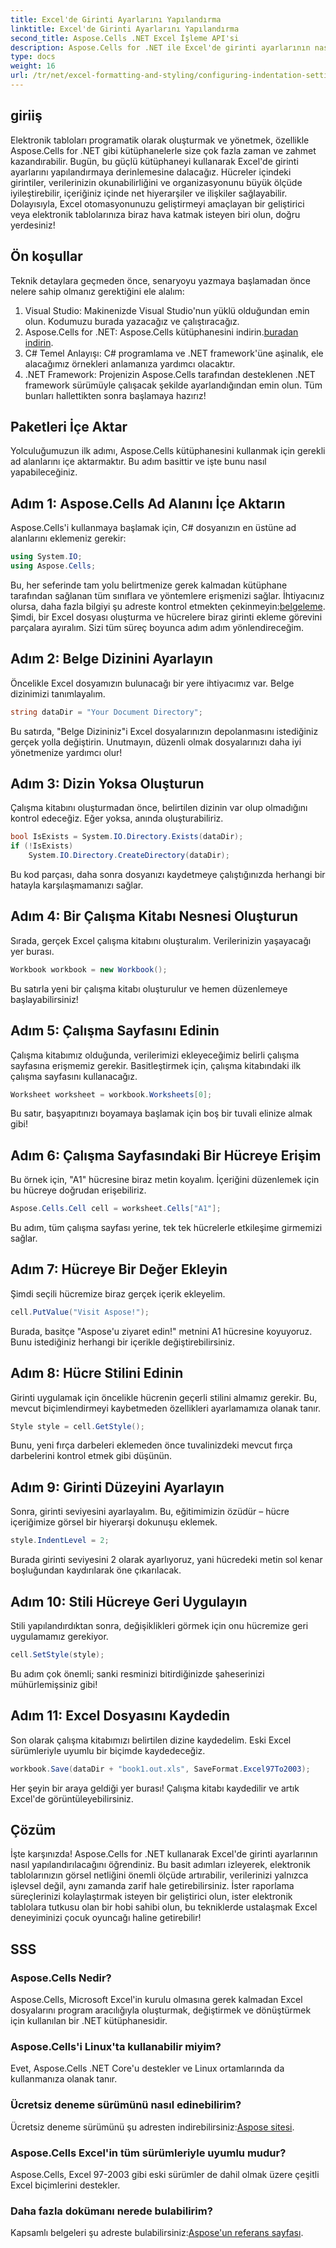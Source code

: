 ```yaml
---
title: Excel'de Girinti Ayarlarını Yapılandırma
linktitle: Excel'de Girinti Ayarlarını Yapılandırma
second_title: Aspose.Cells .NET Excel İşleme API'si
description: Aspose.Cells for .NET ile Excel'de girinti ayarlarının nasıl yapılandırılacağını öğrenin. Excel belgelerinizi zahmetsizce geliştirmek için adım adım kılavuz.
type: docs
weight: 16
url: /tr/net/excel-formatting-and-styling/configuring-indentation-settings/
---
```

## giriiş
Elektronik tabloları programatik olarak oluşturmak ve yönetmek, özellikle Aspose.Cells for .NET gibi kütüphanelerle size çok fazla zaman ve zahmet kazandırabilir. Bugün, bu güçlü kütüphaneyi kullanarak Excel'de girinti ayarlarını yapılandırmaya derinlemesine dalacağız. Hücreler içindeki girintiler, verilerinizin okunabilirliğini ve organizasyonunu büyük ölçüde iyileştirebilir, içeriğiniz içinde net hiyerarşiler ve ilişkiler sağlayabilir. Dolayısıyla, Excel otomasyonunuzu geliştirmeyi amaçlayan bir geliştirici veya elektronik tablolarınıza biraz hava katmak isteyen biri olun, doğru yerdesiniz!
## Ön koşullar
Teknik detaylara geçmeden önce, senaryoyu yazmaya başlamadan önce nelere sahip olmanız gerektiğini ele alalım:
1. Visual Studio: Makinenizde Visual Studio'nun yüklü olduğundan emin olun. Kodumuzu burada yazacağız ve çalıştıracağız.
2. Aspose.Cells for .NET: Aspose.Cells kütüphanesini indirin.[buradan indirin](https://releases.aspose.com/cells/net/).
3. C# Temel Anlayışı: C# programlama ve .NET framework'üne aşinalık, ele alacağımız örnekleri anlamanıza yardımcı olacaktır.
4. .NET Framework: Projenizin Aspose.Cells tarafından desteklenen .NET framework sürümüyle çalışacak şekilde ayarlandığından emin olun.
Tüm bunları hallettikten sonra başlamaya hazırız!
## Paketleri İçe Aktar
Yolculuğumuzun ilk adımı, Aspose.Cells kütüphanesini kullanmak için gerekli ad alanlarını içe aktarmaktır. Bu adım basittir ve işte bunu nasıl yapabileceğiniz.
## Adım 1: Aspose.Cells Ad Alanını İçe Aktarın
Aspose.Cells'i kullanmaya başlamak için, C# dosyanızın en üstüne ad alanlarını eklemeniz gerekir:
```csharp
using System.IO;
using Aspose.Cells;
```
 Bu, her seferinde tam yolu belirtmenize gerek kalmadan kütüphane tarafından sağlanan tüm sınıflara ve yöntemlere erişmenizi sağlar. İhtiyacınız olursa, daha fazla bilgiyi şu adreste kontrol etmekten çekinmeyin:[belgeleme](https://reference.aspose.com/cells/net/).
Şimdi, bir Excel dosyası oluşturma ve hücrelere biraz girinti ekleme görevini parçalara ayıralım. Sizi tüm süreç boyunca adım adım yönlendireceğim.
## Adım 2: Belge Dizinini Ayarlayın
Öncelikle Excel dosyamızın bulunacağı bir yere ihtiyacımız var. Belge dizinimizi tanımlayalım.
```csharp
string dataDir = "Your Document Directory";
```
Bu satırda, "Belge Dizininiz"i Excel dosyalarınızın depolanmasını istediğiniz gerçek yolla değiştirin. Unutmayın, düzenli olmak dosyalarınızı daha iyi yönetmenize yardımcı olur!
## Adım 3: Dizin Yoksa Oluşturun
Çalışma kitabını oluşturmadan önce, belirtilen dizinin var olup olmadığını kontrol edeceğiz. Eğer yoksa, anında oluşturabiliriz.
```csharp
bool IsExists = System.IO.Directory.Exists(dataDir);
if (!IsExists)
    System.IO.Directory.CreateDirectory(dataDir);
```
Bu kod parçası, daha sonra dosyanızı kaydetmeye çalıştığınızda herhangi bir hatayla karşılaşmamanızı sağlar.
## Adım 4: Bir Çalışma Kitabı Nesnesi Oluşturun
Sırada, gerçek Excel çalışma kitabını oluşturalım. Verilerinizin yaşayacağı yer burası.
```csharp
Workbook workbook = new Workbook();
```
Bu satırla yeni bir çalışma kitabı oluşturulur ve hemen düzenlemeye başlayabilirsiniz!
## Adım 5: Çalışma Sayfasını Edinin
Çalışma kitabımız olduğunda, verilerimizi ekleyeceğimiz belirli çalışma sayfasına erişmemiz gerekir. Basitleştirmek için, çalışma kitabındaki ilk çalışma sayfasını kullanacağız.
```csharp
Worksheet worksheet = workbook.Worksheets[0];
```
Bu satır, başyapıtınızı boyamaya başlamak için boş bir tuvali elinize almak gibi!
## Adım 6: Çalışma Sayfasındaki Bir Hücreye Erişim
Bu örnek için, "A1" hücresine biraz metin koyalım. İçeriğini düzenlemek için bu hücreye doğrudan erişebiliriz.
```csharp
Aspose.Cells.Cell cell = worksheet.Cells["A1"];
```
Bu adım, tüm çalışma sayfası yerine, tek tek hücrelerle etkileşime girmemizi sağlar.
## Adım 7: Hücreye Bir Değer Ekleyin
Şimdi seçili hücremize biraz gerçek içerik ekleyelim.
```csharp
cell.PutValue("Visit Aspose!");
```
Burada, basitçe "Aspose'u ziyaret edin!" metnini A1 hücresine koyuyoruz. Bunu istediğiniz herhangi bir içerikle değiştirebilirsiniz.
## Adım 8: Hücre Stilini Edinin
Girinti uygulamak için öncelikle hücrenin geçerli stilini almamız gerekir. Bu, mevcut biçimlendirmeyi kaybetmeden özellikleri ayarlamamıza olanak tanır.
```csharp
Style style = cell.GetStyle();
```
Bunu, yeni fırça darbeleri eklemeden önce tuvalinizdeki mevcut fırça darbelerini kontrol etmek gibi düşünün.
## Adım 9: Girinti Düzeyini Ayarlayın
Sonra, girinti seviyesini ayarlayalım. Bu, eğitimimizin özüdür – hücre içeriğimize görsel bir hiyerarşi dokunuşu eklemek.
```csharp
style.IndentLevel = 2;
```
Burada girinti seviyesini 2 olarak ayarlıyoruz, yani hücredeki metin sol kenar boşluğundan kaydırılarak öne çıkarılacak.
## Adım 10: Stili Hücreye Geri Uygulayın
Stili yapılandırdıktan sonra, değişiklikleri görmek için onu hücremize geri uygulamamız gerekiyor.
```csharp
cell.SetStyle(style);
```
Bu adım çok önemli; sanki resminizi bitirdiğinizde şaheserinizi mühürlemişsiniz gibi!
## Adım 11: Excel Dosyasını Kaydedin
Son olarak çalışma kitabımızı belirtilen dizine kaydedelim. Eski Excel sürümleriyle uyumlu bir biçimde kaydedeceğiz.
```csharp
workbook.Save(dataDir + "book1.out.xls", SaveFormat.Excel97To2003);
```
Her şeyin bir araya geldiği yer burası! Çalışma kitabı kaydedilir ve artık Excel'de görüntüleyebilirsiniz.
## Çözüm
İşte karşınızda! Aspose.Cells for .NET kullanarak Excel'de girinti ayarlarının nasıl yapılandırılacağını öğrendiniz. Bu basit adımları izleyerek, elektronik tablolarınızın görsel netliğini önemli ölçüde artırabilir, verilerinizi yalnızca işlevsel değil, aynı zamanda zarif hale getirebilirsiniz. İster raporlama süreçlerinizi kolaylaştırmak isteyen bir geliştirici olun, ister elektronik tablolara tutkusu olan bir hobi sahibi olun, bu tekniklerde ustalaşmak Excel deneyiminizi çocuk oyuncağı haline getirebilir!
## SSS
### Aspose.Cells Nedir?
Aspose.Cells, Microsoft Excel'in kurulu olmasına gerek kalmadan Excel dosyalarını program aracılığıyla oluşturmak, değiştirmek ve dönüştürmek için kullanılan bir .NET kütüphanesidir.
### Aspose.Cells'i Linux'ta kullanabilir miyim?
Evet, Aspose.Cells .NET Core'u destekler ve Linux ortamlarında da kullanmanıza olanak tanır.
### Ücretsiz deneme sürümünü nasıl edinebilirim?
 Ücretsiz deneme sürümünü şu adresten indirebilirsiniz:[Aspose sitesi](https://releases.aspose.com/).
### Aspose.Cells Excel'in tüm sürümleriyle uyumlu mudur?
Aspose.Cells, Excel 97-2003 gibi eski sürümler de dahil olmak üzere çeşitli Excel biçimlerini destekler.
### Daha fazla dokümanı nerede bulabilirim?
Kapsamlı belgeleri şu adreste bulabilirsiniz:[Aspose'un referans sayfası](https://reference.aspose.com/cells/net/).